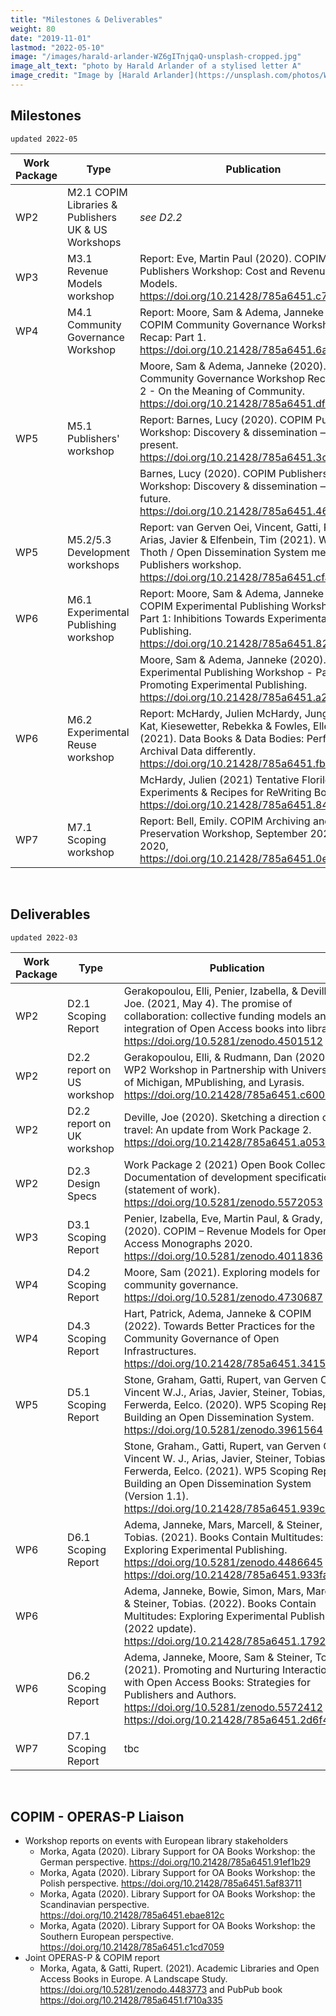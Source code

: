 ```yaml
---
title: "Milestones & Deliverables"
weight: 80
date: "2019-11-01"
lastmod: "2022-05-10"
image: "/images/harald-arlander-WZ6gITnjqaQ-unsplash-cropped.jpg"
image_alt_text: "photo by Harald Arlander of a stylised letter A"
image_credit: "Image by [Harald Arlander](https://unsplash.com/photos/WZ6gITnjqaQ) on Unsplash."
---
```


## Milestones

`updated 2022-05`

| Work Package | Type | Publication |
| -------- | -------- | -------- |
| WP2     | M2.1 COPIM Libraries & Publishers UK & US Workshops     | *see D2.2*     |
| WP3     | M3.1 Revenue Models workshop     | Report: Eve, Martin Paul (2020). COPIM Publishers Workshop: Cost and Revenue Models. https://doi.org/10.21428/785a6451.c77576a6 |
| WP4     | M4.1 Community Governance Workshop     | Report: Moore, Sam & Adema, Janneke (2020). COPIM Community Governance Workshop Recap: Part 1. https://doi.org/10.21428/785a6451.6a3a2ca2   |
|      |      | Moore, Sam & Adema, Janneke (2020). COPIM Community Governance Workshop Recap: Part 2 - On the Meaning of Community. https://doi.org/10.21428/785a6451.dfe7dc68   |
| WP5     | M5.1 Publishers' workshop     | Report: Barnes, Lucy (2020). COPIM Publishers Workshop: Discovery & dissemination — the present. https://doi.org/10.21428/785a6451.3cc46720  |
|      |     | Barnes, Lucy (2020). COPIM Publishers Workshop: Discovery & dissemination — the future. https://doi.org/10.21428/785a6451.4657252e |
| WP5     | M5.2/5.3 Development workshops   | Report: van Gerven Oei, Vincent, Gatti, Rupert, Arias, Javier & Elfenbein, Tim (2021). WP5 Thoth / Open Dissemination System meets Publishers workshop. https://doi.org/10.21428/785a6451.cfab5944 |
| WP6     | M6.1 Experimental Publishing workshop     | Report: Moore, Sam & Adema, Janneke (2020). COPIM Experimental Publishing Workshop - Part 1: Inhibitions Towards Experimental Book Publishing. https://doi.org/10.21428/785a6451.8265afcb  |
|     |       | Moore, Sam & Adema, Janneke (2020). COPIM Experimental Publishing Workshop - Part 2: Promoting Experimental Publishing. https://doi.org/10.21428/785a6451.a21d57b6 |
|   WP6     | M6.2 Experimental Reuse workshop     | Report: McHardy, Julien McHardy, Jungnickel, Kat, Kiesewetter, Rebekka & Fowles, Ellen (2021). Data Books & Data Bodies: Performing Archival Data differently. https://doi.org/10.21428/785a6451.fb44bb05  |
|        |      | McHardy, Julien (2021) Tentative Florilegium: Experiments & Recipes for ReWriting Books. https://doi.org/10.21428/785a6451.840fc9e5  |
| WP7     | M7.1 Scoping workshop     |   Report: Bell, Emily. COPIM Archiving and Preservation Workshop, September 2020. Oct. 2020, https://doi.org/10.21428/785a6451.0e666456 |


&nbsp;  



## Deliverables

`updated 2022-03`

| Work Package | Type | Publication |
| -------- | -------- | -------- |
| WP2     | D2.1 Scoping Report     | Gerakopoulou, Elli, Penier, Izabella, & Deville, Joe. (2021, May 4). The promise of collaboration: collective funding models and the integration of Open Access books into libraries. https://doi.org/10.5281/zenodo.4501512  |
| WP2     | D2.2 report on US workshop     | Gerakopoulou, Elli, & Rudmann, Dan (2020). WP2 Workshop in Partnership with University of Michigan, MPublishing, and Lyrasis. https://doi.org/10.21428/785a6451.c6005f3a     |
| WP2     | D2.2 report on UK workshop     | Deville, Joe (2020). Sketching a direction of travel: An update from Work Package 2. https://doi.org/10.21428/785a6451.a0537c6d     |
| WP2     | D2.3 Design Specs     | Work Package 2 (2021) Open Book Collective: Documentation of development specifications (statement of work). https://doi.org/10.5281/zenodo.5572053   |   
| WP3     | D3.1 Scoping Report     | Penier, Izabella, Eve, Martin Paul, & Grady, Tom. (2020). COPIM – Revenue Models for Open Access Monographs 2020. https://doi.org/10.5281/zenodo.4011836     |
| WP4     | D4.2 Scoping Report     | Moore, Sam (2021). Exploring models for community governance. https://doi.org/10.5281/zenodo.4730687   |
| WP4     | D4.3 Scoping Report     | Hart, Patrick, Adema, Janneke & COPIM (2022). Towards Better Practices for the Community Governance of Open Infrastructures. https://doi.org/10.21428/785a6451.34150ea2   |
| WP5     | D5.1 Scoping Report     | Stone, Graham, Gatti, Rupert, van Gerven Oei, Vincent W.J., Arias, Javier, Steiner, Tobias, & Ferwerda, Eelco. (2020). WP5 Scoping Report: Building an Open Dissemination System. https://doi.org/10.5281/zenodo.3961564   |
|      |      |  Stone, Graham., Gatti, Rupert, van Gerven Oei, Vincent W. J., Arias, Javier, Steiner, Tobias, & Ferwerda, Eelco. (2021). WP5 Scoping Report: Building an Open Dissemination System (Version 1.1). https://doi.org/10.21428/785a6451.939caeab  |
| WP6     | D6.1 Scoping Report     | Adema, Janneke, Mars, Marcell, & Steiner, Tobias. (2021). Books Contain Multitudes: Exploring Experimental Publishing. https://doi.org/10.5281/zenodo.4486645 & https://doi.org/10.21428/785a6451.933fa904   |
| WP6     |        | Adema, Janneke, Bowie, Simon, Mars, Marcell, & Steiner, Tobias. (2022). Books Contain Multitudes: Exploring Experimental Publishing (2022 update). https://doi.org/10.21428/785a6451.1792b84f   |
| WP6     | D6.2 Scoping Report     | Adema, Janneke, Moore, Sam & Steiner, Tobias. (2021). Promoting and Nurturing Interactions with Open Access Books: Strategies for Publishers and Authors. https://doi.org/10.5281/zenodo.5572412 & https://doi.org/10.21428/785a6451.2d6f4263   |
| WP7     | D7.1 Scoping Report     |  tbc    |


&nbsp;  


## COPIM - OPERAS-P Liaison

* Workshop reports on events with European library stakeholders
   - Morka, Agata (2020). Library Support for OA Books Workshop: the German perspective. https://doi.org/10.21428/785a6451.91ef1b29
   - Morka, Agata (2020). Library Support for OA Books Workshop: the Polish perspective. https://doi.org/10.21428/785a6451.5af83711
   - Morka, Agata (2020). Library Support for OA Books Workshop: the Scandinavian perspective. https://doi.org/10.21428/785a6451.ebae812c
   - Morka, Agata (2020). Library Support for OA Books Workshop: the Southern European perspective. https://doi.org/10.21428/785a6451.c1cd7059   
* Joint OPERAS-P & COPIM report
   - Morka, Agata, & Gatti, Rupert. (2021). Academic Libraries and Open Access Books in Europe. A Landscape Study. https://doi.org/10.5281/zenodo.4483773 and PubPub book https://doi.org/10.21428/785a6451.f710a335
